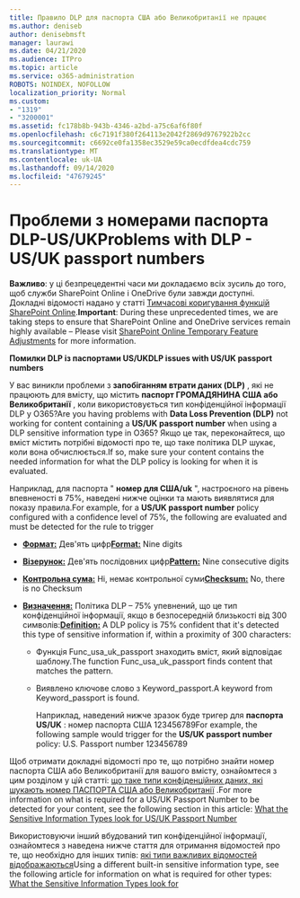 ```yaml
---
title: Правило DLP для паспорта США або Великобританії не працює
ms.author: deniseb
author: denisebmsft
manager: laurawi
ms.date: 04/21/2020
ms.audience: ITPro
ms.topic: article
ms.service: o365-administration
ROBOTS: NOINDEX, NOFOLLOW
localization_priority: Normal
ms.custom:
- "1319"
- "3200001"
ms.assetid: fc178b8b-943b-4346-a2bd-a75c6af6f80f
ms.openlocfilehash: c6c7191f380f264113e2042f2869d9767922b2cc
ms.sourcegitcommit: c6692ce0fa1358ec3529e59ca0ecdfdea4cdc759
ms.translationtype: MT
ms.contentlocale: uk-UA
ms.lasthandoff: 09/14/2020
ms.locfileid: "47679245"
---
```

# <a name="problems-with-dlp---usuk-passport-numbers"></a><span data-ttu-id="d682b-102">Проблеми з номерами паспорта DLP-US/UK</span><span class="sxs-lookup"><span data-stu-id="d682b-102">Problems with DLP - US/UK passport numbers</span></span>

<span data-ttu-id="d682b-103">**Важливо**: у ці безпрецедентні часи ми докладаємо всіх зусиль до того, щоб служби SharePoint Online і OneDrive були завжди доступні. Докладні відомості надано у статті [Тимчасові коригування функцій SharePoint Online](https://aka.ms/ODSPAdjustments).</span><span class="sxs-lookup"><span data-stu-id="d682b-103">**Important**: During these unprecedented times, we are taking steps to ensure that SharePoint Online and OneDrive services remain highly available – Please visit [SharePoint Online Temporary Feature Adjustments](https://aka.ms/ODSPAdjustments) for more information.</span></span>

<span data-ttu-id="d682b-104">**Помилки DLP із паспортами US/UK**</span><span class="sxs-lookup"><span data-stu-id="d682b-104">**DLP issues with US/UK passport numbers**</span></span>

<span data-ttu-id="d682b-105">У вас виникли проблеми з **запобіганням втрати даних (DLP)** , які не працюють для вмісту, що містить **паспорт ГРОМАДЯНИНА США або Великобританії** , коли використовується тип конфіденційної інформації DLP у O365?</span><span class="sxs-lookup"><span data-stu-id="d682b-105">Are you having problems with **Data Loss Prevention (DLP)** not working for content containing a **US/UK passport number** when using a DLP sensitive information type in O365?</span></span> <span data-ttu-id="d682b-106">Якщо це так, переконайтеся, що вміст містить потрібні відомості про те, що таке політика DLP шукає, коли вона обчислюється.</span><span class="sxs-lookup"><span data-stu-id="d682b-106">If so, make sure your content contains the needed information for what the DLP policy is looking for when it is evaluated.</span></span>
  
<span data-ttu-id="d682b-107">Наприклад, для паспорта " **номер для США/uk** ", настроєного на рівень впевненості в 75%, наведені нижче оцінки та мають виявлятися для показу правила.</span><span class="sxs-lookup"><span data-stu-id="d682b-107">For example, for a **US/UK passport number** policy configured with a confidence level of 75%, the following are evaluated and must be detected for the rule to trigger</span></span>
  
- <span data-ttu-id="d682b-108">**[Формат:](https://docs.microsoft.com/microsoft-365/compliance/sensitive-information-type-entity-definitions#format-77)** Дев'ять цифр</span><span class="sxs-lookup"><span data-stu-id="d682b-108">**[Format:](https://docs.microsoft.com/microsoft-365/compliance/sensitive-information-type-entity-definitions#format-77)** Nine digits</span></span>

- <span data-ttu-id="d682b-109">**[Візерунок:](https://docs.microsoft.com/microsoft-365/compliance/sensitive-information-type-entity-definitions#pattern-77)** Дев'ять послідовних цифр</span><span class="sxs-lookup"><span data-stu-id="d682b-109">**[Pattern:](https://docs.microsoft.com/microsoft-365/compliance/sensitive-information-type-entity-definitions#pattern-77)** Nine consecutive digits</span></span>

- <span data-ttu-id="d682b-110">**[Контрольна сума:](https://docs.microsoft.com/microsoft-365/compliance/sensitive-information-type-entity-definitions#checksum-76)** Ні, немає контрольної суми</span><span class="sxs-lookup"><span data-stu-id="d682b-110">**[Checksum:](https://docs.microsoft.com/microsoft-365/compliance/sensitive-information-type-entity-definitions#checksum-76)** No, there is no Checksum</span></span>

- <span data-ttu-id="d682b-111">**[Визначення:](https://docs.microsoft.com/microsoft-365/compliance/sensitive-information-type-entity-definitions#definition-77)** Політика DLP – 75% упевнений, що це тип конфіденційної інформації, якщо в безпосередній близькості від 300 символів:</span><span class="sxs-lookup"><span data-stu-id="d682b-111">**[Definition:](https://docs.microsoft.com/microsoft-365/compliance/sensitive-information-type-entity-definitions#definition-77)** A DLP policy is 75% confident that it's detected this type of sensitive information if, within a proximity of 300 characters:</span></span>

  - <span data-ttu-id="d682b-112">Функція Func_usa_uk_passport знаходить вміст, який відповідає шаблону.</span><span class="sxs-lookup"><span data-stu-id="d682b-112">The function Func_usa_uk_passport finds content that matches the pattern.</span></span>

  - <span data-ttu-id="d682b-113">Виявлено ключове слово з Keyword_passport.</span><span class="sxs-lookup"><span data-stu-id="d682b-113">A keyword from Keyword_passport is found.</span></span>

    <span data-ttu-id="d682b-114">Наприклад, наведений нижче зразок буде тригер для **паспорта US/UK** : номер паспорта США 123456789</span><span class="sxs-lookup"><span data-stu-id="d682b-114">For example, the following sample would trigger for the **US/UK passport number** policy: U.S. Passport number 123456789</span></span>

<span data-ttu-id="d682b-115">Щоб отримати докладні відомості про те, що потрібно знайти номер паспорта США або Великобританії для вашого вмісту, ознайомтеся з цим розділом у цій статті: [що таке типи конфіденційних даних, які шукають номер ПАСПОРТА США або Великобританії](https://docs.microsoft.com/microsoft-365/compliance/sensitive-information-type-entity-definitions#us--uk-passport-number) .</span><span class="sxs-lookup"><span data-stu-id="d682b-115">For more information on what is required for a US/UK Passport Number to be detected for your content, see the following section in this article: [What the Sensitive Information Types look for US/UK Passport Number](https://docs.microsoft.com/microsoft-365/compliance/sensitive-information-type-entity-definitions#us--uk-passport-number)</span></span>
  
<span data-ttu-id="d682b-116">Використовуючи інший вбудований тип конфіденційної інформації, ознайомтеся з наведена нижче стаття для отримання відомостей про те, що необхідно для інших типів: [які типи важливих відомостей відображаються](https://docs.microsoft.com/microsoft-365/compliance/sensitive-information-type-entity-definitions)</span><span class="sxs-lookup"><span data-stu-id="d682b-116">Using a different built-in sensitive information type, see the following article for information on what is required for other types: [What the Sensitive Information Types look for](https://docs.microsoft.com/microsoft-365/compliance/sensitive-information-type-entity-definitions)</span></span>
  